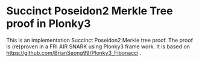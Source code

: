 # Succinct Poseidon2 Merkle Tree proof in Plonky3

This is an implementation Succinct Poseidon2 Merkle tree proof. The proof is (re)proven in a FRI AIR SNARK using Plonky3 frame work. It is based on https://github.com/BrianSeong99/Plonky3_Fibonacci .


